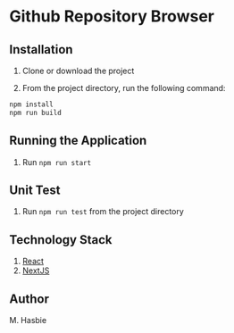 # Github Repository Browser

## Installation


1. Clone or download the project

1. From the project directory, run the following command:
```cmd
npm install
npm run build
```

## Running the Application


1. Run `npm run start`


## Unit Test


1. Run `npm run test` from the project directory


## Technology Stack


1. [React](https://reactjs.org)
1. [NextJS](https://nextjs.org)


## Author


M. Hasbie